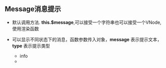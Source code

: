 ## Message消息提示
- 默认调用方法. **this.$message**,可以接受一个字符串也可以接受一个VNode,使用渲染函数

- 可以显示不同状态下的消息，函数参数传入对象，**message** 表示提示文本，**type** 表示提示类型
	- info
	- 
